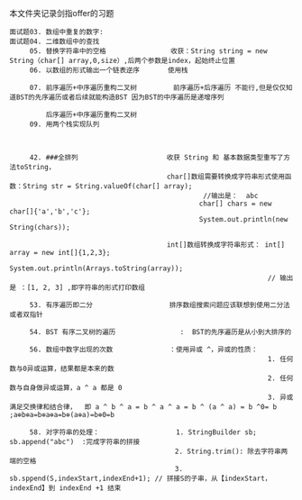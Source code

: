 本文件夹记录剑指offer的习题

    面试题03. 数组中重复的数字:
    面试题04. 二维数组中的查找
         05. 替换字符串中的空格                收获：String string = new String（char[] array,0,size）,后两个参数是index，起始终止位置
         06. 以数组的形式输出一个链表逆序       使用栈
         
         07. 前序遍历+中序遍历重构二叉树         前序遍历+后序遍历 不能行,但是仅仅知道BST的先序遍历或者后续就能构造BST 因为BST的中序遍历是递增序列
                                                                                        
             后序遍历+中序遍历重构二叉树 
         09. 用两个栈实现队列
         
         
         
         42. ###全排列                      收获 String 和 基本数据类型重写了方法toString，
                                           char[]数组需要转换成字符串形式使用函数：String str = String.valueOf(char[] array);
                                                    //输出是：  abc
                                                   char[] chars = new char[]{'a','b','c'};
                                                   System.out.println(new String(chars));
                                              
                                           int[]数组转换成字符串形式： int[] array = new int[]{1,2,3};
                                                                    System.out.println(Arrays.toString(array));
                                                                    // 输出是 ：[1, 2, 3] ,即字符串的形式打印数组 
                                                                    
         53. 有序遍历即二分                   排序数组搜索问题应该联想到使用二分法或者双指针    
         
         54. BST 有序二叉树的遍历                :  BST的先序遍历是从小到大排序的           
         
         56. 数组中数字出现的次数              ：使用异或 ^，异或的性质： 
                                                                    1. 任何数与0异或运算，结果都是本来的数
                                                                    2. 任何数与自身做异或运算，a ^ a 都是 0
                                                                    3. 异或满足交换律和结合律，  即 a ^ b ^ a = b ^ a ^ a = b ^ (a ^ a) = b ^0= b ;a⊕b⊕a=b⊕a⊕a=b⊕(a⊕a)=b⊕0=b
                                                                                     
         58. 对字符串的处理：                   1. StringBuilder sb;  sb.append("abc")  :完成字符串的拼接   
                                             2. String.trim(): 除去字符串两端的空格   
                                             3. sb.sppend(S,indexStart,indexEnd+1); // 拼接S的子串，从【indexStart，indexEnd】到 indexEnd +1 结束    
                                                                                                                      